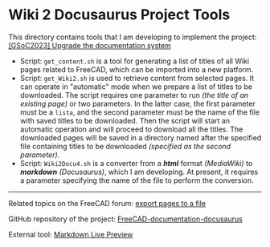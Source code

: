 # Wiki 2 Docusaurus Project Tools

This directory contains tools that I am developing to implement the project: [[GSoC2023] Upgrade the documentation system](https://forum.freecad.org/viewtopic.php?style=4&t=78143 )

* Script: `get_content.sh` is a tool for generating a list of titles of all Wiki pages related to FreeCAD, which can be imported into a new platform.
* Script: `get_Wiki2.sh` is used to retrieve content from selected pages. It can operate in "automatic" mode when we prepare a list of titles to be downloaded. The script requires one parameter to run _(the title of an existing page)_ or two parameters. In the latter case, the first parameter must be a `lista`, and the second parameter must be the name of the file with  saved titles to be downloaded. Then the script will start an automatic operation and will proceed to download all the titles. The downloaded pages will be saved in a directory named after the specified file containing  titles to be downloaded _(specified as the second parameter)_.
* Script: `Wiki2Docu4.sh` is a converter from a ***html*** format _(MediaWiki)_ to ***markdown*** _(Docusaurus)_, which I am developing. At present, it requires a parameter specifying the name of the file to perform the conversion.

---
Related topics on the FreeCAD forum: [export pages to a file](https://forum.freecad.org/viewtopic.php?style=4&t=85327)

GitHub repository of the project: [FreeCAD-documentation-docusaurus](https://github.com/FreeCAD/FreeCAD-documentation-docusaurus/blob/main/README.md)

External tool: [Markdown Live Preview](https://markdownlivepreview.com/)
